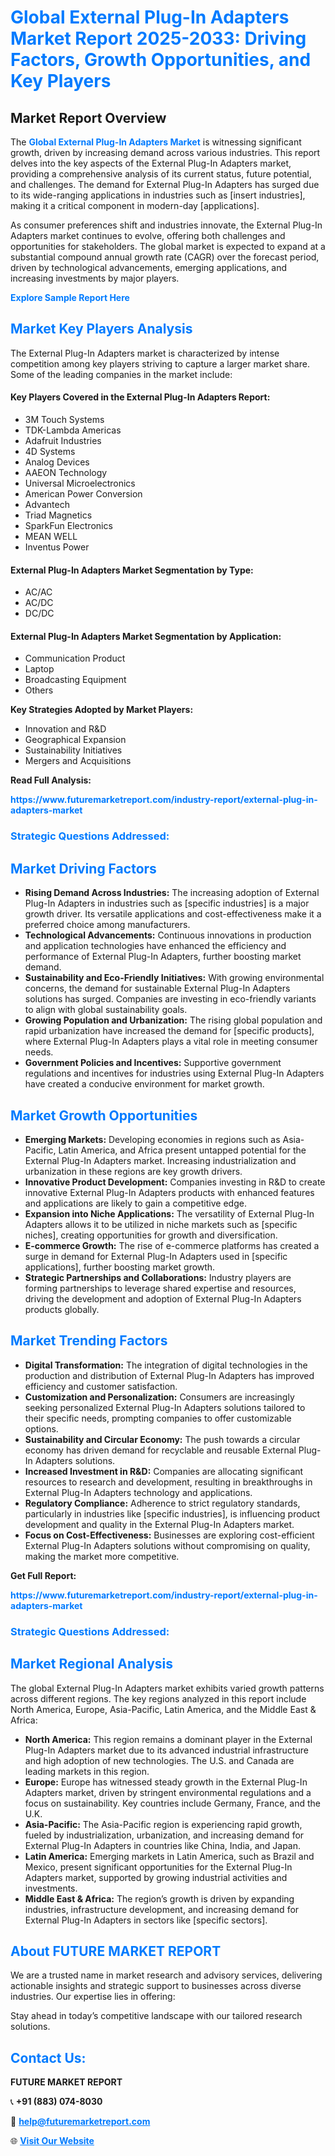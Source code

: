 <h1 style="color: #007BFF;">Global External Plug-In Adapters Market Report 2025-2033: Driving Factors, Growth Opportunities, and Key Players</h1>

<section id="overview">
<h2>Market Report Overview</h2>
<p>The <a href="https://www.futuremarketreport.com/industry-report/external-plug-in-adapters-market" style="color: #007BFF; text-decoration: none;"><strong>Global External Plug-In Adapters Market</strong></a> is witnessing significant growth, driven by increasing demand across various industries. This report delves into the key aspects of the External Plug-In Adapters market, providing a comprehensive analysis of its current status, future potential, and challenges. The demand for External Plug-In Adapters has surged due to its wide-ranging applications in industries such as [insert industries], making it a critical component in modern-day [applications].</p>
<p>As consumer preferences shift and industries innovate, the External Plug-In Adapters market continues to evolve, offering both challenges and opportunities for stakeholders. The global market is expected to expand at a substantial compound annual growth rate (CAGR) over the forecast period, driven by technological advancements, emerging applications, and increasing investments by major players.</p>
</section>

<section id="overview">
<p><a href="https://www.futuremarketreport.com/request-sample/reportId=75668" style="color: #007BFF; text-decoration: none;"><strong>Explore Sample Report Here</strong></a></p>
</section>

<section id="key-players">
<h2 style="color: #007BFF;">Market Key Players Analysis</h2>
<p>The External Plug-In Adapters market is characterized by intense competition among key players striving to capture a larger market share. Some of the leading companies in the market include:</p>
<h4>Key Players Covered in the External Plug-In Adapters Report:</h4>
<ul><li>3M Touch Systems</li><li>TDK-Lambda Americas</li><li>Adafruit Industries</li><li>4D Systems</li><li>Analog Devices</li><li>AAEON Technology</li><li>Universal Microelectronics</li><li>American Power Conversion</li><li>Advantech</li><li>Triad Magnetics</li><li>SparkFun Electronics</li><li>MEAN WELL</li><li>Inventus Power</li></ul>
<h4>External Plug-In Adapters Market Segmentation by Type:</h4>
<ul><li>AC/AC</li><li>AC/DC</li><li>DC/DC</li></ul>

<h4>External Plug-In Adapters Market Segmentation by Application:</h4>
<ul><li>Communication Product</li><li>Laptop</li><li>Broadcasting Equipment</li><li>Others</li></ul>
<p><strong>Key Strategies Adopted by Market Players:</strong></p>
<ul>
<li>Innovation and R&D</li>
<li>Geographical Expansion</li>
<li>Sustainability Initiatives</li>
<li>Mergers and Acquisitions</li>
</ul>
</section>

<section>
<p><strong>Read Full Analysis: </strong></p><a href="https://www.futuremarketreport.com/industry-report/external-plug-in-adapters-market" style="color: #007BFF; text-decoration: none;"><strong>https://www.futuremarketreport.com/industry-report/external-plug-in-adapters-market</strong></a>
<h3 style="color: #007BFF;">Strategic Questions Addressed:</h3>
</section>

<section id="driving-factors">
<h2 style="color: #007BFF;">Market Driving Factors</h2>
<ul>
<li><strong>Rising Demand Across Industries:</strong> The increasing adoption of External Plug-In Adapters in industries such as [specific industries] is a major growth driver. Its versatile applications and cost-effectiveness make it a preferred choice among manufacturers.</li>
<li><strong>Technological Advancements:</strong> Continuous innovations in production and application technologies have enhanced the efficiency and performance of External Plug-In Adapters, further boosting market demand.</li>
<li><strong>Sustainability and Eco-Friendly Initiatives:</strong> With growing environmental concerns, the demand for sustainable External Plug-In Adapters solutions has surged. Companies are investing in eco-friendly variants to align with global sustainability goals.</li>
<li><strong>Growing Population and Urbanization:</strong> The rising global population and rapid urbanization have increased the demand for [specific products], where External Plug-In Adapters plays a vital role in meeting consumer needs.</li>
<li><strong>Government Policies and Incentives:</strong> Supportive government regulations and incentives for industries using External Plug-In Adapters have created a conducive environment for market growth.</li>
</ul>
</section>

<section id="growth-opportunities">
<h2 style="color: #007BFF;">Market Growth Opportunities</h2>
<ul>
<li><strong>Emerging Markets:</strong> Developing economies in regions such as Asia-Pacific, Latin America, and Africa present untapped potential for the External Plug-In Adapters market. Increasing industrialization and urbanization in these regions are key growth drivers.</li>
<li><strong>Innovative Product Development:</strong> Companies investing in R&D to create innovative External Plug-In Adapters products with enhanced features and applications are likely to gain a competitive edge.</li>
<li><strong>Expansion into Niche Applications:</strong> The versatility of External Plug-In Adapters allows it to be utilized in niche markets such as [specific niches], creating opportunities for growth and diversification.</li>
<li><strong>E-commerce Growth:</strong> The rise of e-commerce platforms has created a surge in demand for External Plug-In Adapters used in [specific applications], further boosting market growth.</li>
<li><strong>Strategic Partnerships and Collaborations:</strong> Industry players are forming partnerships to leverage shared expertise and resources, driving the development and adoption of External Plug-In Adapters products globally.</li>
</ul>
</section>

<section id="trending-factors">
<h2 style="color: #007BFF;">Market Trending Factors</h2>
<ul>
<li><strong>Digital Transformation:</strong> The integration of digital technologies in the production and distribution of External Plug-In Adapters has improved efficiency and customer satisfaction.</li>
<li><strong>Customization and Personalization:</strong> Consumers are increasingly seeking personalized External Plug-In Adapters solutions tailored to their specific needs, prompting companies to offer customizable options.</li>
<li><strong>Sustainability and Circular Economy:</strong> The push towards a circular economy has driven demand for recyclable and reusable External Plug-In Adapters solutions.</li>
<li><strong>Increased Investment in R&D:</strong> Companies are allocating significant resources to research and development, resulting in breakthroughs in External Plug-In Adapters technology and applications.</li>
<li><strong>Regulatory Compliance:</strong> Adherence to strict regulatory standards, particularly in industries like [specific industries], is influencing product development and quality in the External Plug-In Adapters market.</li>
<li><strong>Focus on Cost-Effectiveness:</strong> Businesses are exploring cost-efficient External Plug-In Adapters solutions without compromising on quality, making the market more competitive.</li>
</ul>
</section>

<section>
<p><strong>Get Full Report: </strong></p><a href="https://www.futuremarketreport.com/industry-report/external-plug-in-adapters-market" style="color: #007BFF; text-decoration: none;"><strong>https://www.futuremarketreport.com/industry-report/external-plug-in-adapters-market</strong></a>
<h3 style="color: #007BFF;">Strategic Questions Addressed:</h3>
</section>


<section id="regional-analysis">
<h2 style="color: #007BFF;">Market Regional Analysis</h2>
<p>The global External Plug-In Adapters market exhibits varied growth patterns across different regions. The key regions analyzed in this report include North America, Europe, Asia-Pacific, Latin America, and the Middle East & Africa:</p>
<ul>
<li><strong>North America:</strong> This region remains a dominant player in the External Plug-In Adapters market due to its advanced industrial infrastructure and high adoption of new technologies. The U.S. and Canada are leading markets in this region.</li>
<li><strong>Europe:</strong> Europe has witnessed steady growth in the External Plug-In Adapters market, driven by stringent environmental regulations and a focus on sustainability. Key countries include Germany, France, and the U.K.</li>
<li><strong>Asia-Pacific:</strong> The Asia-Pacific region is experiencing rapid growth, fueled by industrialization, urbanization, and increasing demand for External Plug-In Adapters in countries like China, India, and Japan.</li>
<li><strong>Latin America:</strong> Emerging markets in Latin America, such as Brazil and Mexico, present significant opportunities for the External Plug-In Adapters market, supported by growing industrial activities and investments.</li>
<li><strong>Middle East & Africa:</strong> The region’s growth is driven by expanding industries, infrastructure development, and increasing demand for External Plug-In Adapters in sectors like [specific sectors].</li>
</ul>
</section>

<footer>
<h2 style="color: #007BFF;">About FUTURE MARKET REPORT</h2>
<p>We are a trusted name in market research and advisory services, delivering actionable insights and strategic support to businesses across diverse industries. Our expertise lies in offering:</p>

<p>Stay ahead in today’s competitive landscape with our tailored research solutions.</p>

<h2 style="color: #007BFF;">Contact Us:</h2>
<p><strong>FUTURE MARKET REPORT</strong></p>
<p>📞 <strong>+91 (883) 074-8030</strong></p>
<p>📧 <strong><a href="mailto:help@futuremarketreport.com" style="color: #007BFF;">help@futuremarketreport.com</a></strong></p>
<p>🌐 <strong><a href="https://www.futuremarketreport.com/" style="color: #007BFF;">Visit Our Website</a></strong></p>
</footer>